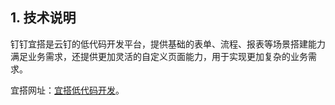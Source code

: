 ## 1. 技术说明
钉钉宜搭是云钉的低代码开发平台，提供基础的表单、流程、报表等场景搭建能力满足业务需求，还提供更加灵活的自定义页面能力，用于实现更加复杂的业务需求。

宜搭网址：[宜搭低代码开发](https://developers.aliwork.com/)。
